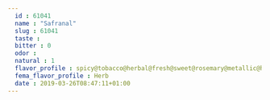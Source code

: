```yaml
---
  id : 61041
  name : "Safranal"
  slug : 61041
  taste : 
  bitter : 0
  odor : 
  natural : 1
  flavor_profile : spicy@tobacco@herbal@fresh@sweet@rosemary@metallic@herb@phenolic
  fema_flavor_profile : Herb
  date : 2019-03-26T08:47:11+01:00
---
```



